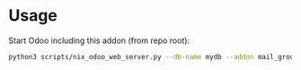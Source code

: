 # Usage

Start Odoo including this addon (from repo root):

```bash
python3 scripts/nix_odoo_web_server.py --db-name mydb --addon mail_group
```
